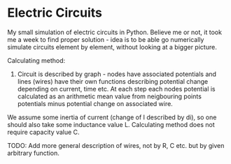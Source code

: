# Electric Circuits

My small simulation of electric circuits in Python. Believe me or not, it took me a week to find proper solution - idea is to be able go numerically simulate circuits element by element, without looking at a bigger picture.

Calculating method:

1. Circuit is described by graph - nodes have associated potentials and lines (wires) have their own functions describing potential change depending on current, time etc. At each step each nodes potential is calculated as an arithmetic mean value from neigbouring points potentials minus potential change on associated wire.

We assume some inertia of current (change of I described by di), so one should also take some inductance value L. Calculating method does not require capacity value C.

TODO: Add more general description of wires, not by R, C etc. but by given arbitrary function.
